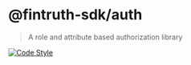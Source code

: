 # @fintruth-sdk/auth

> A role and attribute based authorization library

[![Code Style](https://badgen.net/badge/code%20style/prettier/ff69b4)](https://github.com/prettier/prettier)
